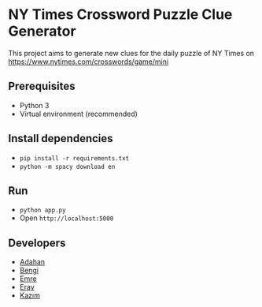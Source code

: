 # NY Times Crossword Puzzle Clue Generator
This project aims to generate new clues for the daily puzzle of NY Times on https://www.nytimes.com/crosswords/game/mini

## Prerequisites
- Python 3
- Virtual environment (recommended)

## Install dependencies
- `pip install -r requirements.txt`
- `python -m spacy download en`

## Run
- `python app.py`
- Open `http://localhost:5000`

## Developers
- [Adahan](https://github.com/adahan96)
- [Bengi](https://github.com/Bengi370)
- [Emre](https://github.com/sulunemre)
- [Eray](https://github.com/eraysahin)
- [Kazım](https://github.com/ayberktecimer)